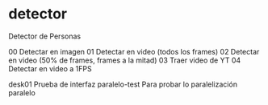 # detector
Detector de Personas

00 Detectar en imagen
01 Detectar en video (todos los frames)
02 Detectar en video (50% de frames, frames a la mitad)
03 Traer video de YT
04 Detectar en video a 1FPS

desk01          Prueba de interfaz
paralelo-test   Para probar lo paralelización 
paralelo	    

